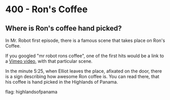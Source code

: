 # 400 - Ron's Coffee
## Where is Ron's coffee hand picked?

In Mr. Robot first episode, there is a famous scene that takes place on Ron's Coffee.

If you googled "mr robot rons coffee", one of the first hits would be a link to a [Vimeo video](https://vimeo.com/137542719), with that particular scene.

In the minute 5:25, when Elliot leaves the place, afixated on the door, there is a sign describing how awesome Ron coffee is. You can read there, that his coffee is hand picked in the Highlands of Panama.

flag: highlandsofpanama



